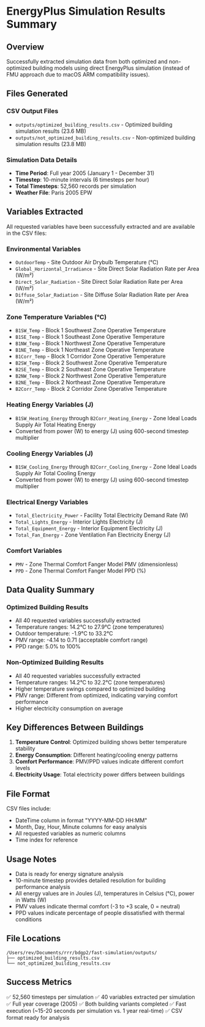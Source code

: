 # EnergyPlus Simulation Results Summary

## Overview
Successfully extracted simulation data from both optimized and non-optimized building models using direct EnergyPlus simulation (instead of FMU approach due to macOS ARM compatibility issues).

## Files Generated

### CSV Output Files
- `outputs/optimized_building_results.csv` - Optimized building simulation results (23.6 MB)
- `outputs/not_optimized_building_results.csv` - Non-optimized building simulation results (23.8 MB)

### Simulation Data Details
- **Time Period**: Full year 2005 (January 1 - December 31)
- **Timestep**: 10-minute intervals (6 timesteps per hour)
- **Total Timesteps**: 52,560 records per simulation
- **Weather File**: Paris 2005 EPW

## Variables Extracted

All requested variables have been successfully extracted and are available in the CSV files:

### Environmental Variables
- `OutdoorTemp` - Site Outdoor Air Drybulb Temperature (°C)
- `Global_Horizontal_Irradiance` - Site Direct Solar Radiation Rate per Area (W/m²)
- `Direct_Solar_Radiation` - Site Direct Solar Radiation Rate per Area (W/m²)
- `Diffuse_Solar_Radiation` - Site Diffuse Solar Radiation Rate per Area (W/m²)

### Zone Temperature Variables (°C)
- `B1SW_Temp` - Block 1 Southwest Zone Operative Temperature
- `B1SE_Temp` - Block 1 Southeast Zone Operative Temperature
- `B1NW_Temp` - Block 1 Northwest Zone Operative Temperature
- `B1NE_Temp` - Block 1 Northeast Zone Operative Temperature
- `B1Corr_Temp` - Block 1 Corridor Zone Operative Temperature
- `B2SW_Temp` - Block 2 Southwest Zone Operative Temperature
- `B2SE_Temp` - Block 2 Southeast Zone Operative Temperature
- `B2NW_Temp` - Block 2 Northwest Zone Operative Temperature
- `B2NE_Temp` - Block 2 Northeast Zone Operative Temperature
- `B2Corr_Temp` - Block 2 Corridor Zone Operative Temperature

### Heating Energy Variables (J)
- `B1SW_Heating_Energy` through `B2Corr_Heating_Energy` - Zone Ideal Loads Supply Air Total Heating Energy
- Converted from power (W) to energy (J) using 600-second timestep multiplier

### Cooling Energy Variables (J)
- `B1SW_Cooling_Energy` through `B2Corr_Cooling_Energy` - Zone Ideal Loads Supply Air Total Cooling Energy
- Converted from power (W) to energy (J) using 600-second timestep multiplier

### Electrical Energy Variables
- `Total_Electricity_Power` - Facility Total Electricity Demand Rate (W)
- `Total_Lights_Energy` - Interior Lights Electricity (J)
- `Total_Equipment_Energy` - Interior Equipment Electricity (J)
- `Total_Fan_Energy` - Zone Ventilation Fan Electricity Energy (J)

### Comfort Variables
- `PMV` - Zone Thermal Comfort Fanger Model PMV (dimensionless)
- `PPD` - Zone Thermal Comfort Fanger Model PPD (%)

## Data Quality Summary

### Optimized Building Results
- All 40 requested variables successfully extracted
- Temperature ranges: 14.2°C to 27.9°C (zone temperatures)
- Outdoor temperature: -1.9°C to 33.2°C
- PMV range: -4.14 to 0.71 (acceptable comfort range)
- PPD range: 5.0% to 100%

### Non-Optimized Building Results
- All 40 requested variables successfully extracted
- Temperature ranges: 14.2°C to 32.2°C (zone temperatures)
- Higher temperature swings compared to optimized building
- PMV range: Different from optimized, indicating varying comfort performance
- Higher electricity consumption on average

## Key Differences Between Buildings
1. **Temperature Control**: Optimized building shows better temperature stability
2. **Energy Consumption**: Different heating/cooling energy patterns
3. **Comfort Performance**: PMV/PPD values indicate different comfort levels
4. **Electricity Usage**: Total electricity power differs between buildings

## File Format
CSV files include:
- DateTime column in format "YYYY-MM-DD HH:MM"
- Month, Day, Hour, Minute columns for easy analysis
- All requested variables as numeric columns
- Time index for reference

## Usage Notes
- Data is ready for energy signature analysis
- 10-minute timestep provides detailed resolution for building performance analysis
- All energy values are in Joules (J), temperatures in Celsius (°C), power in Watts (W)
- PMV values indicate thermal comfort (-3 to +3 scale, 0 = neutral)
- PPD values indicate percentage of people dissatisfied with thermal conditions

## File Locations
```
/Users/rev/Documents/rrr/bdgp2/fast-simulation/outputs/
├── optimized_building_results.csv
└── not_optimized_building_results.csv
```

## Success Metrics
✅ 52,560 timesteps per simulation
✅ 40 variables extracted per simulation  
✅ Full year coverage (2005)
✅ Both building variants completed
✅ Fast execution (~15-20 seconds per simulation vs. 1 year real-time)
✅ CSV format ready for analysis
